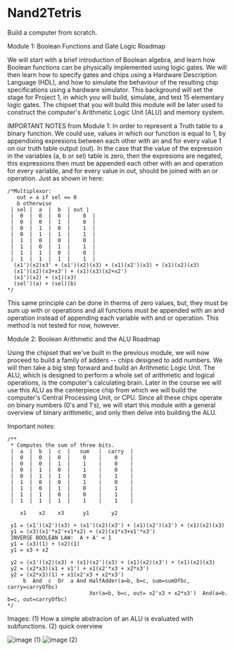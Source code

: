 # Nand2Tetris
 Build a computer from scratch.
 
 Module 1: Boolean Functions and Gate Logic Roadmap
 
 We will start with a brief introduction of Boolean algebra, and learn how Boolean functions can be physically implemented using logic gates. We will then learn how to specify gates and chips using a Hardware Description Language (HDL), and how to simulate the behaviour of the resulting chip specifications using a hardware simulator. This background will set the stage for Project 1, in which you will build, simulate, and test 15 elementary logic gates. The chipset that you will build this module will be later used to construct the computer's Arithmetic Logic Unit (ALU) and memory system.
 
 IMPORTANT NOTES from Module 1: In order to represent a Truth table to a binary function. We could use, values in which our function is equal to 1, by appendixing expresions between each other with an and for every value 1 on our truth table output (out). In the case that the value of the expression in the variables (a, b or sel) table is zero, then the expresions are negated, this expressions then must be appended each other with an and operation for every variable, and for every value in out, should be joined  with an or operation. Just as shown in here:
 ```
 /*Multiplexor:
    out = a if sel == 0 
    b otherwise
  | sel |  a  |  b  | out |
  |  0  |  0  |  0  |	 0  |
  |  0  |  0  |  1  |	 0  |
  |  0  |  1  |  0  |	 1  |
  |  0  |  1  |  1  |	 1  |
  |  1  |  0  |  0  |	 0  |
  |  1  |  0  |  1  |	 1  |
  |  1  |  1  |  0  |	 0  |
  |  1  |  1  |  1  |	 1  |
   (x1')(x2)x3' + (x1')(x2)(x3) + (x1)(x2')(x3) + (x1)(x2)(x3)
   (x1')(x2)(x3+x3') + (x1)(x3)(x2+x2')
   (x1')(x2) + (x1)(x3)
   (sel')(a) + (sel)(b)
*/
```
This same principle can be done in therms of zero values, but, they must be sum up with or operations and all functions must be appended with an and operation instead of appending each variable with and or operation. This method is not tested for now, however.

Module 2: Boolean Arithmetic and the ALU Roadmap

 Using the chipset that we've built in the previous module, we will now proceed to build a family of adders -- chips designed to add numbers. We will then take a big step forward and build an Arithmetic Logic Unit. The ALU, which is designed to perform a whole set of arithmetic and logical operations, is the computer's calculating brain. Later in the course we will use this ALU as the centerpiece chip from which we will build the computer's Central Processing Unit, or CPU. Since all these chips operate on binary numbers (0's and 1's), we will start this module with a general overview of binary arithmetic, and only then delve into building the ALU.
 
 Important notes: 
```
/**
 * Computes the sum of three bits.
 |  a  |  b  |  c  |   sum   |  carry  |
 |  0  |  0  |  0  |    0    |    0    |
 |  0  |  0  |  1  |    1    |    0    |
 |  0  |  1  |  0  |    1    |    0    |
 |  0  |  1  |  1  |    0    |    1    |
 |  1  |  0  |  0  |    1    |    0    |
 |  1  |  0  |  1  |    0    |    1    |
 |  1  |  1  |  0  |    0    |    1    |
 |  1  |  1  |  1  |    1    |    1    |

    x1    x2    x3      y1       y2

 y1 = (x1')(x2')(x3) + (x1')(x2)(x3') + (x1)(x2')(x3') + (x1)(x2)(x3)
 y1 = (x3)(x1'*x2'+x1*x2) + (x2)(x1*x3+x1'*x3')
 INVERSE BOOLEAN LAW:  A + A' = 1
 y1 = (x3)(1) + (x2)(1)
 y1 = x3 + x2

 y2 = (x1')(x2)(x3) + (x1)(x2')(x3) + (x1)(x2)(x3') + (x1)(x2)(x3)
 y2 = (x2*x3)(x1 + x1') + x1(x2'*x3 + x2*x3')
 y2 = (x2*x3)(1) + x1(x2'x3 + x2*x3')
     b  And  c  Or  a And HalfAdder(a=b, b=c, sum=sumOfbc, carry=carryOfbc)
                          Xor(a=b, b=c, out= x2'x3 + x2*x3')  And(a=b. b=c, out=carryOfbc)
*/
```
Images: (1) How a simple abstracion of an ALU is evaluated with subfunctions. (2) quick overview

![image](https://user-images.githubusercontent.com/36864288/197653284-1047a268-782d-4c99-9542-4c61a2dada8a.png)
(1)
![image](https://user-images.githubusercontent.com/36864288/197629944-31dd09c3-59df-4fa0-af44-35489f165ea1.png)
(2)

